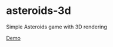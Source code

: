 # asteroids-3d
Simple Asteroids game with 3D rendering

[Demo](https://claudijo.github.io/asteroids-3d/)
